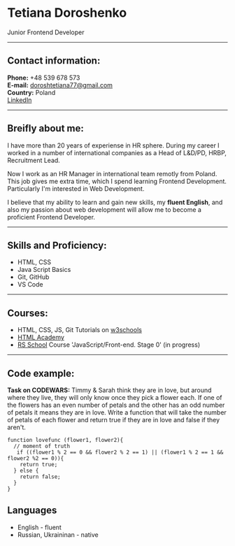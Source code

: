 # Tetiana Doroshenko


Junior Frontend Developer

***

## Contact information:

**Phone:** +48 539 678 573  
**E-mail:** doroshtetiana77@gmail.com  
**Country:** Poland  
[LinkedIn](https://www.linkedin.com/in/tetiana-doroshenko-phd-500a5b42/ 'LinkedIn Profile')

***

## Breifly about me:

I have more than 20 years of experiense in HR sphere. During my career I worked in a number of international companies as a Head of L&D/PD, HRBP, Recruitment Lead.  

Now I work as an HR Manager in international team remotly from Poland. This job gives me extra time, which I spend learning Frontend Development. Particularly I'm interested in Web Development.  

I believe that my ability to learn and gain new skills, my **fluent English**, and also my passion about web development will allow me to become a proficient Frontend Developer.  

***

## Skills and Proficiency:

- HTML, CSS
- Java Script Basics
- Git, GitHub
- VS Code

***

## Courses:

- HTML, CSS, JS, Git Tutorials on [w3schools](https://www.w3schools.com/ 'w3schools')
- [HTML Academy](https://htmlacademy.ru/?utm_source=google&utm_medium=cpc&utm_campaign=all_brand&keyword=html%20academy&gclid=Cj0KCQiAnNacBhDvARIsABnDa6_9SyIKfxcBRkNS1qzDf2KfHYBF4tCLyDTbvchX9yzSdhkhw3yK1iMaAgBFEALw_wcB 'HTML Academy')
- [RS School](https://rs.school/ 'RS School') Course 'JavaScript/Front-end. Stage 0' (in progress)

***

## Code example:

**Task on CODEWARS:** Timmy & Sarah think they are in love, but around where they live, they will only know once they pick a flower each. If one of the flowers has an even number of petals and the other has an odd number of petals it means they are in love.
Write a function that will take the number of petals of each flower and return true if they are in love and false if they aren't.

```JS
function lovefunc (flower1, flower2){
  // moment of truth
   if ((flower1 % 2 == 0 && flower2 % 2 == 1) || (flower1 % 2 == 1 && flower2 %2 == 0)){
    return true;
  } else {
    return false;
  }
}
```

## Languages

- English - fluent
- Russian, Ukraininan - native



